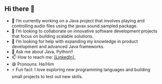 ## Hi there 👋



- 🔭 I’m currently working on a Java project that involves playing and controlling audio files using the javax.sound.sampled package.
- 👯 I’m looking to collaborate on innovative software development projects that focus on building scalable solutions.
- 🤔 I’m looking for help with expanding my knowledge in product development and advanced Java frameworks.
- 💬 Ask me about Java, Python!!
- 📫 How to reach me: [[LinkedIn].](https://www.linkedin.com/in/akshay-rathod-6b35a2312/)
- 😄 Pronouns: He/Him
- ⚡ Fun fact: I love exploring new programming languages and building small projects to test out new skills.

